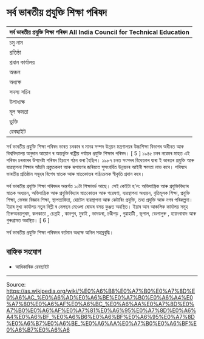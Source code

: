 # সৰ্ব ভাৰতীয় প্ৰযুক্তি শিক্ষা পৰিষদ

| সৰ্ব ভাৰতীয় প্ৰযুক্তি শিক্ষা পৰিষদ All India Council for Technical Education |
| --- |
| চমু নাম |
| প্ৰতিষ্ঠা |
| প্ৰধান কাৰ্যালয় |
| অঞ্চল |
| অধ্যক্ষ |
| সদস্য সচিব |
| উপাধ্যক্ষ |
| মূল ক্ষমতা |
| ভুক্তি |
| ৱেবছাইট |

সৰ্ব ভাৰতীয় প্ৰযুক্তি শিক্ষা পৰিষদ ভাৰত চৰকাৰ ৰ মানৱ সম্পদ উন্নয়ন মন্ত্ৰণালয়ৰ উচ্চশিক্ষা বিভাগৰ অধীনত আৰু বিশ্ববিদ্যালয় অনুদান আয়োগ ৰ অন্তৰ্ভুক্ত ৰাষ্ট্ৰীয় পৰ্যায়ৰ প্ৰযুক্তি শিক্ষাৰ পৰিষদ। [ 5 ] ১৯৪৫ চনৰ নৱেম্বৰ মাহত এই পৰিষদ চৰকাৰৰ উপদেষ্টা পৰিষদ হিচাপে গঠন কৰা হৈছিল। ১৯৮৭ চনত সংসদৰ বিধেয়কৰ দ্বাৰা ই ভাৰতৰ প্ৰযুক্তি আৰু ব্যৱস্থাপনা শিক্ষাৰ আঁচনি প্ৰস্তুতকৰণ আৰু ৰূপায়ণৰ জৰিয়তে সুসংবৰ্ধিত উন্নয়নৰ আইনী ক্ষমতা লাভ কৰে। পৰিষদে ভাৰতীয় প্ৰতিষ্ঠান সমূহৰ বিশেষ স্নাতক আৰু স্নাতকোত্তৰ পাঠ্যক্ৰমক স্বীকৃতি প্ৰদান কৰে।

সৰ্ব ভাৰতীয় প্ৰযুক্তি শিক্ষা পৰিষদৰ অন্তৰ্গত ১০টা শিক্ষাবৰ্ড আছে। সেই কেইটা হ'ল: অভিযান্ত্ৰিক আৰু প্ৰযুক্তিবিদ্যাৰ স্নাতক অধ্যয়ন, অভিযান্ত্ৰিক আৰু প্ৰযুক্তিবিদ্যাৰ স্নাতকোত্তৰ আৰু গৱেষণা, ব্যৱস্থাপনা অধ্যয়ন, বৃত্তিমূলক শিক্ষা, প্ৰযুক্তি শিক্ষা, ভেষজ বিজ্ঞান শিক্ষা, স্থাপত্যবিদ্যা, হোটেল ব্যৱস্থাপনা আৰু কেটাৰিং প্ৰযুক্তি, তথ্য প্ৰযুক্তি আৰু নগৰ পৰিকল্পনা। ইয়াৰ মুখ্য কাৰ্যালয় নতুন দিল্লী ৰ নেলছন মেণ্ডেলা ৰোডৰ বসন্ত কুঞ্জত অৱস্থিত। ইয়াৰ আন আঞ্চলিক কাৰ্যালয় সমূহ তিৰুঅনন্তপুৰম, কলকাতা , চেন্নাই , কানপুৰ, মুম্বাই , ভাদডৰা, চণ্ডীগড় , গুৱাহাটী , ভূপাল, বেংগালুৰু , হায়দৰাবাদ আৰু গুৰুগ্ৰামত অৱস্থিত। [ 6 ]

সৰ্ব ভাৰতীয় প্ৰযুক্তি শিক্ষা পৰিষদৰ বৰ্তমান অধ্যক্ষ অনিল সহস্ৰবুদ্ধি।

## বাহ্যিক সংযোগ

- আধিকাৰিক ৱেবছাইট

---
Source: https://as.wikipedia.org/wiki/%E0%A6%B8%E0%A7%B0%E0%A7%8D%E0%A6%AC_%E0%A6%AD%E0%A6%BE%E0%A7%B0%E0%A6%A4%E0%A7%80%E0%A6%AF%E0%A6%BC_%E0%A6%AA%E0%A7%8D%E0%A7%B0%E0%A6%AF%E0%A7%81%E0%A6%95%E0%A7%8D%E0%A6%A4%E0%A6%BF_%E0%A6%B6%E0%A6%BF%E0%A6%95%E0%A7%8D%E0%A6%B7%E0%A6%BE_%E0%A6%AA%E0%A7%B0%E0%A6%BF%E0%A6%B7%E0%A6%A6
